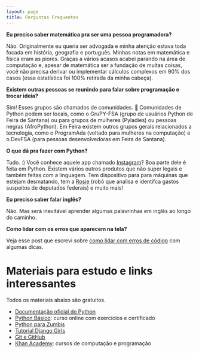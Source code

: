 ```yaml
---
layout: page
title: Perguntas Frequentes
---
```


**Eu preciso saber matemática pra ser uma pessoa programadora?**

Não. Originalmente eu queria ser advogada e minha atenção estava
toda focada em história, geografia e português. Minhas notas em
matemática e física eram as piores. Graças a vários acasos acabei
parando na área de computação e, apesar de matemática ser a
fundação de muitas coisas, você não precisa derivar ou implementar
cálculos complexos em 90% dos casos (essa estatística foi 100%
retirada da minha cabeça).

**Existem outras pessoas se reunindo para falar sobre programação e trocar ideia?**

Sim! Esses grupos são chamados de comunidades. 💛
Comunidades de Python podem ser locais, como o GruPY-FSA (grupo de usuários Python de
Feira de Santana) ou para grupos de mulheres (Pyladies) ou pessoas negras (AfroPython).
Em Feira existem outros grupos gerais relacionados a tecnologia, como o ProgramAda
(voltado para mulheres na computação) e o DevFSA (para pessoas desenvolvedoras em
Feira de Santana).

**O que dá pra fazer com Python?**

Tudo. :) Você conhece aquele app chamado [Instagram](instagram.com)?
Boa parte dele é feita em Python.
Existem vários outros produtos que não super legais e também feitas
com a linguagem. Tem dispositivo para para máquinas que estejam desmatando,
tem a [Rosie](https://twitter.com/RosieDaSerenata)
(robô que analisa e identifca gastos suspeitos de deputados federais) e muito mais!

**Eu preciso saber falar inglês?**

Não. Mas será inevitável aprender algumas palavrinhas em inglês ao longo do caminho.

**Como lidar com os erros que aparecem na tela?**

Veja esse post que escrevi sobre [como lidar com erros de código](/posts/lidando-com-erros/)
com algumas dicas.

# Materiais para estudo e links interessantes

Todos os materiais abaixo são gratuitos.

* [Documentação oficial do Python](https://docs.python.org/pt-br/3/)
* [Python Básico](https://solyd.com.br/treinamentos/python-basico): curso online com exercícios e certificado
* [Python para Zumbis](https://github.com/fmasanori/PPZ)
* [Tutorial Django Girls](https://tutorial.djangogirls.org/pt/)
* [Git e GitHub](https://digitalinnovation.one/cursos/introducao-ao-github-e-comandos-essenciais-para-trabalhar-em-equipe?ref=certificate/1DCCBBE9)
* [Khan Academy](https://pt.khanacademy.org/): cursos de computação e programação
